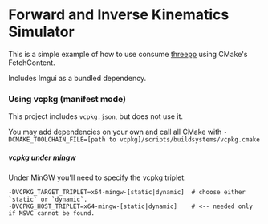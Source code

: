 # Forward and Inverse Kinematics Simulator

This is a simple example of how to use consume [threepp](https://github.com/markaren/threepp) using CMake's FetchContent.

Includes Imgui as a bundled dependency.


### Using vcpkg (manifest mode)

This project includes `vcpkg.json`, but does not use it. 

You may add dependencies on your own and
call all CMake with `-DCMAKE_TOOLCHAIN_FILE=[path to vcpkg]/scripts/buildsystems/vcpkg.cmake`

##### vcpkg under mingw
Under MinGW you'll need to specify the vcpkg triplet:
```shell
-DVCPKG_TARGET_TRIPLET=x64-mingw-[static|dynamic]  # choose either `static` or `dynamic`.
-DVCPKG_HOST_TRIPLET=x64-mingw-[static|dynamic]    # <-- needed only if MSVC cannot be found. 
```
